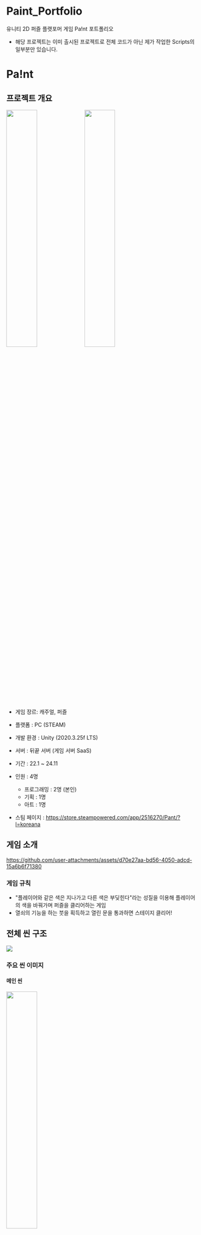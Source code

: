 # Paint_Portfolio
유니티 2D 퍼즐 플랫포머 게임 Pa!nt 포트폴리오

* 해당 프로젝트는 이미 출시된 프로젝트로 전체 코드가 아닌 제가 작업한 Scripts의 일부분만 있습니다.


# Pa!nt


## 프로젝트 개요

<img src = "https://github.com/user-attachments/assets/ddbb748a-d41e-4daf-9620-41d15d27f792" width = "40%" height = "40%"/>

<img src = "https://github.com/user-attachments/assets/6a0353f1-98da-422c-8429-bf71f36ed5ec" width = "40%" height = "40%"/>

* 게임 장르: 캐주얼, 퍼즐
* 플랫폼 : PC (STEAM)
* 개발 환경 : Unity (2020.3.25f LTS)
* 서버 : 뒤끝 서버 (게임 서버 SaaS)
* 기간 : 22.1 ~ 24.11
* 인원 : 4명
  - 프로그래밍 : 2명 (본인)
  - 기획 : 1명
  - 아트 : 1명

* 스팀 페이지 : https://store.steampowered.com/app/2516270/Pant/?l=koreana

## 게임 소개

https://github.com/user-attachments/assets/d70e27aa-bd56-4050-adcd-15a6b6f71380


### 게임 규칙
- "플레이어와 같은 색은 지나가고 다른 색은 부딪힌다"라는 성질을 이용해 플레이어의 색을 바꿔가며 퍼즐을 클리어하는 게임
- 열쇠의 기능을 하는 붓을 획득하고 열린 문을 통과하면 스테이지 클리어!

## 전체 씬 구조
<img src="https://github.com/user-attachments/assets/7d772814-a33c-4af8-a6f8-d3bf5d465b25" />


### 주요 씬 이미지

#### 메인 씬
<img src = "https://github.com/user-attachments/assets/ec4c8409-c6c2-4f11-9daa-0dc98d682275" width = 40% height = 40% />


#### 게임 플레이
<img src = "https://github.com/user-attachments/assets/eb8924fc-f140-4d27-9a09-5c089d3f6ffd" width = 40% height = 40% />

<img src = "https://github.com/user-attachments/assets/87f48318-36b9-4b5e-b817-4cbd02356579" width = 40% height = 40% />

<img src = "https://github.com/user-attachments/assets/f5cc1c51-01f1-4e56-8b18-b42459d2e7a9" width = 40% height = 40% />


#### 커스텀 레벨 에디터 제작 씬
<img src = "https://github.com/user-attachments/assets/abc4d4f5-07b0-43bd-a14e-299869758274" width = 40% height = 40% />

<img src = "https://github.com/user-attachments/assets/bef8ad33-b206-4924-aff0-44d322916821" width = 40% height = 40% />

#### 커스텀 레벨 에디터 관리 시스템 씬
<img src = "https://github.com/user-attachments/assets/e54977ec-bb4b-41e4-bc60-7be9010635ef" width = 40% height = 40%/>

<img src = "https://github.com/user-attachments/assets/a391d18a-85d3-4ce7-99f8-e1c398771b4d" width = 40% height = 40%/>

## 메인 게임 로직
<img src="https://github.com/user-attachments/assets/9b57469d-f6b9-401e-8fe7-2306d96f2485" />



## 담당 업무

|주요 기능|세부 사항|
|----------|----------------|
|Player Data 관리 및 서버 연동|인게임 데이터 Local Json 파일로 저장 (암호화)<br>스팀 계정 연동<br>유저 정보, 클리어 정보, 업적 달성 정보, 스테이지 플레이 로그, 커스텀 맵 데이터 등등 Read / Write|
|커스텀 레벨 에디터 제작 참여|레벨 데이터 파일 json 관리<br>CRUD|
|SDK 연결|Steamworks<br>Google Play Games (현재 사용 X)<br>뒤끝 서버 (게임서버 SaaS)|
|Player 조작감 개선|점프 버퍼 타임<br>코요테 타임|
|Scene 관리 및 유기적 연결|다중 씬이 열려 있을 때 예외 처리<br>인게임 내 카메라 전환 관리|
|최적화|Sprite Atlas<br>Addressable Asset System<br>카메라 및 스크립트 최적화|
|Post Processing을 이용한 흑백 연출||
|힌트 기능 제작||
|인트로 컷신 & 튜토리얼 제작||
|퍼즐 레벨 디자인 (44개)||
|UI / UX||


## 스크립트 폴더 설명
|폴더 명|설명|
|--|--|
|BackendServer|플레이 정보를 서버와 연동하기 위해 필요한 스크립트 모음|
|PlayerData|인 게임에서 플레이어와 관련된 모든 데이터 스크립트 모음|
|Player|플레이어와 관련된 모든 동작(조작, 이동, 상호작용)을 수행하는 스크립트|
|LevelEditor|직접 레벨 제작하는 툴을 개발할 때 필요한 스크립트 모음|
|LevelEditorManager|서버와 연동하여 유저들의 커스텀 레벨을 관리하는 스크립트 모음|

